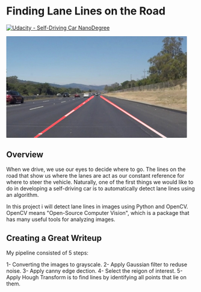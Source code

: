 # **Finding Lane Lines on the Road** 
[![Udacity - Self-Driving Car NanoDegree](https://s3.amazonaws.com/udacity-sdc/github/shield-carnd.svg)](http://www.udacity.com/drive)

<img src="examples/laneLines_thirdPass.jpg" width="480" alt="Combined Image" />

Overview
---

When we drive, we use our eyes to decide where to go.  The lines on the road that show us where the lanes are act as our constant reference for where to steer the vehicle.  Naturally, one of the first things we would like to do in developing a self-driving car is to automatically detect lane lines using an algorithm.

In this project i will detect lane lines in images using Python and OpenCV.  OpenCV means "Open-Source Computer Vision", which is a package that has many useful tools for analyzing images.  



Creating a Great Writeup
---

My pipeline consisted of 5 steps:

1- Converting the images to grayscale.
2- Apply Gaussian filter to reduse noise. 
3- Apply canny edge dection.
4- Select the reigon of interest.
5- Apply Hough Transform is to find lines by identifying all points that lie on them.
